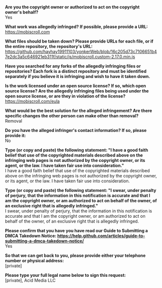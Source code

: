 **Are you the copyright owner or authorized to act on the copyright owner's behalf?**  
Yes

**What work was allegedly infringed? If possible, please provide a URL:**  
https://mobiscroll.com

**What files should be taken down? Please provide URLs for each file, or if the entire repository, the repository's URL:**  
https://github.com/hayhay19911103/yonkerWeb/blob/16c205d73c7106651b47e2dc3a5c646921eb311f/static/js/mobiscroll.custom-2.17.0.min.js

**Have you searched for any forks of the allegedly infringing files or repositories? Each fork is a distinct repository and must be identified separately if you believe it is infringing and wish to have it taken down.**  

**Is the work licensed under an open source license? If so, which open source license? Are the allegedly infringing files being used under the open source license, or are they in violation of the license?**  
https://mobiscroll.com/eula

**What would be the best solution for the alleged infringement? Are there specific changes the other person can make other than removal?**  
Removal

**Do you have the alleged infringer's contact information? If so, please provide it:**  
No

**Type (or copy and paste) the following statement: "I have a good faith belief that use of the copyrighted materials described above on the infringing web pages is not authorized by the copyright owner, or its agent, or the law. I have taken fair use into consideration."**  
I have a good faith belief that use of the copyrighted materials described above on the infringing web pages is not authorized by the copyright owner, or its agent, or the law. I have taken fair use into consideration.

**Type (or copy and paste) the following statement: "I swear, under penalty of perjury, that the information in this notification is accurate and that I am the copyright owner, or am authorized to act on behalf of the owner, of an exclusive right that is allegedly infringed."**  
I swear, under penalty of perjury, that the information in this notification is accurate and that I am the copyright owner, or am authorized to act on behalf of the owner, of an exclusive right that is allegedly infringed.

**Please confirm that you have you have read our Guide to Submitting a DMCA Takedown Notice: https://help.github.com/articles/guide-to-submitting-a-dmca-takedown-notice/**  
Yes

**So that we can get back to you, please provide either your telephone number or physical address:**  
[private]  

**Please type your full legal name below to sign this request:**  
[private], Acid Media LLC
